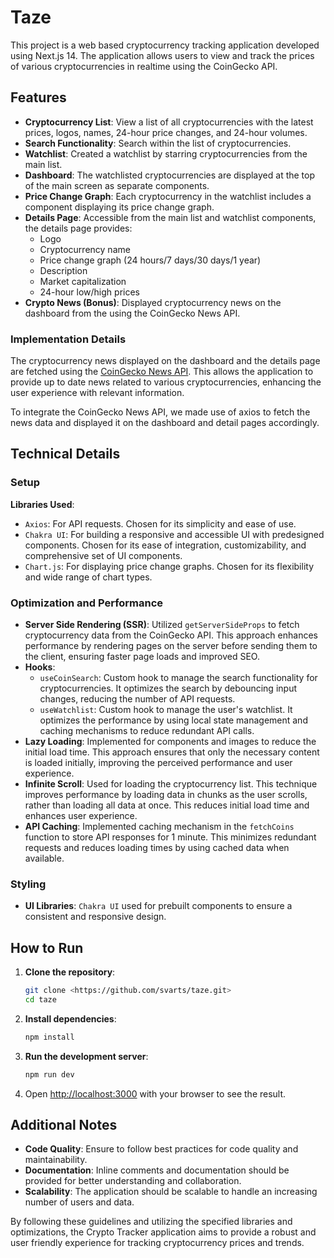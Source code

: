 # Taze

This project is a web based cryptocurrency tracking application developed using Next.js 14. The application allows users to view and track the prices of various cryptocurrencies in realtime using the CoinGecko API.

## Features

- **Cryptocurrency List**: View a list of all cryptocurrencies with the latest prices, logos, names, 24-hour price changes, and 24-hour volumes.
- **Search Functionality**: Search within the list of cryptocurrencies.
- **Watchlist**: Created a watchlist by starring cryptocurrencies from the main list.
- **Dashboard**: The watchlisted cryptocurrencies are displayed at the top of the main screen as separate components.
- **Price Change Graph**: Each cryptocurrency in the watchlist includes a component displaying its price change graph.
- **Details Page**: Accessible from the main list and watchlist components, the details page provides:
  - Logo
  - Cryptocurrency name
  - Price change graph (24 hours/7 days/30 days/1 year)
  - Description
  - Market capitalization
  - 24-hour low/high prices
- **Crypto News (Bonus)**: Displayed cryptocurrency news on the dashboard from the using the CoinGecko News API.

### Implementation Details

The cryptocurrency news displayed on the dashboard and the details page are fetched using the [CoinGecko News API](https://www.coingecko.com/tr/news). This allows the application to provide up to date news related to various cryptocurrencies, enhancing the user experience with relevant information.

To integrate the CoinGecko News API, we made use of axios to fetch the news data and displayed it on the dashboard and detail pages accordingly.

## Technical Details

### Setup

**Libraries Used**:
   - `Axios`: For API requests. Chosen for its simplicity and ease of use.
   - `Chakra UI`: For building a responsive and accessible UI with predesigned components. Chosen for its ease of integration, customizability, and comprehensive set of UI components.
   - `Chart.js`: For displaying price change graphs. Chosen for its flexibility and wide range of chart types.

### Optimization and Performance

- **Server Side Rendering (SSR)**: Utilized `getServerSideProps` to fetch cryptocurrency data from the CoinGecko API. This approach enhances performance by rendering pages on the server before sending them to the client, ensuring faster page loads and improved SEO.
- **Hooks**:
  - `useCoinSearch`: Custom hook to manage the search functionality for cryptocurrencies. It optimizes the search by debouncing input changes, reducing the number of API requests.
  - `useWatchlist`: Custom hook to manage the user's watchlist. It optimizes the performance by using local state management and caching mechanisms to reduce redundant API calls.
- **Lazy Loading**: Implemented for components and images to reduce the initial load time. This approach ensures that only the necessary content is loaded initially, improving the perceived performance and user experience.
- **Infinite Scroll**: Used for loading the cryptocurrency list. This technique improves performance by loading data in chunks as the user scrolls, rather than loading all data at once. This reduces initial load time and enhances user experience.
- **API Caching**: Implemented caching mechanism in the `fetchCoins` function to store API responses for 1 minute. This minimizes redundant requests and reduces loading times by using cached data when available.

### Styling

- **UI Libraries**: `Chakra UI` used for prebuilt components to ensure a consistent and responsive design.

## How to Run

1. **Clone the repository**:
    ```bash
   git clone <https://github.com/svarts/taze.git>
   cd taze
   ```

2. **Install dependencies**:
    ```bash
   npm install
   ```

3. **Run the development server**:
    ```bash
   npm run dev
   ```
   
4. Open [http://localhost:3000](http://localhost:3000) with your browser to see the result.

## Additional Notes

- **Code Quality**: Ensure to follow best practices for code quality and maintainability.
- **Documentation**: Inline comments and documentation should be provided for better understanding and collaboration.
- **Scalability**: The application should be scalable to handle an increasing number of users and data.

By following these guidelines and utilizing the specified libraries and optimizations, the Crypto Tracker application aims to provide a robust and user friendly experience for tracking cryptocurrency prices and trends.